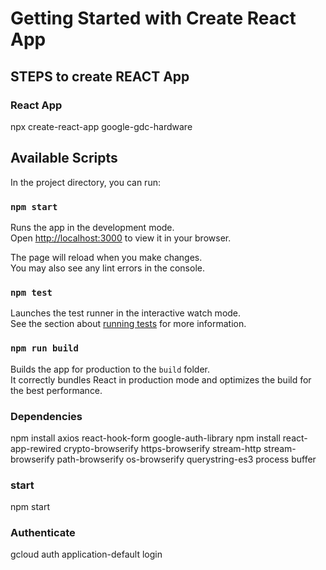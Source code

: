 # Getting Started with Create React App

## STEPS to create REACT App

### React App
npx create-react-app google-gdc-hardware

## Available Scripts

In the project directory, you can run:

### `npm start`

Runs the app in the development mode.\
Open [http://localhost:3000](http://localhost:3000) to view it in your browser.

The page will reload when you make changes.\
You may also see any lint errors in the console.

### `npm test`

Launches the test runner in the interactive watch mode.\
See the section about [running tests](https://facebook.github.io/create-react-app/docs/running-tests) for more information.

### `npm run build`

Builds the app for production to the `build` folder.\
It correctly bundles React in production mode and optimizes the build for the best performance.

### Dependencies
npm install axios react-hook-form google-auth-library
npm install react-app-rewired crypto-browserify https-browserify stream-http stream-browserify path-browserify os-browserify querystring-es3 process buffer

### start
npm start

### Authenticate

gcloud auth application-default login


